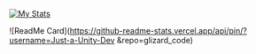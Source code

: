 [![My Stats](https://github-readme-stats.vercel.app/api?username=Just-a-Unity-Dev
)](https://github.com/anuraghazra/github-readme-stats)

![ReadMe Card](https://github-readme-stats.vercel.app/api/pin/?username=Just-a-Unity-Dev
&repo=glizard_code)
